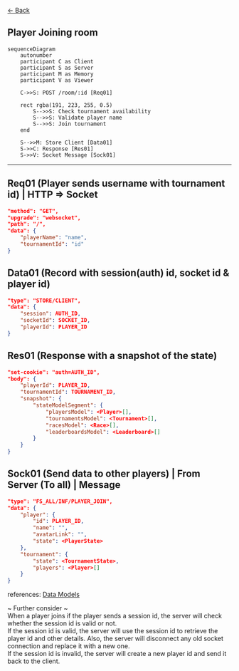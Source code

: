 [<- Back](../index.md)

## Player Joining room

```mermaid
sequenceDiagram
    autonumber
    participant C as Client
    participant S as Server
    participant M as Memory
    participant V as Viewer

    C->>S: POST /room/:id [Req01]

    rect rgba(191, 223, 255, 0.5)
        S-->>S: Check tournament availability
        S-->>S: Validate player name
        S-->>S: Join tournament
    end

    S-->>M: Store Client [Data01]
    S->>C: Response [Res01]
    S->>V: Socket Message [Sock01]
```

---

## Req01 (Player sends username with tournament id) | HTTP => Socket

```json
"method": "GET",
"upgrade": "websocket",
"path": "/",
"data": {
    "playerName": "name",
    "tournamentId": "id"
}
```

## Data01 (Record with session(auth) id, socket id & player id)

```json
"type": "STORE/CLIENT",
"data": {
    "session": AUTH_ID,
    "socketId": SOCKET_ID,
    "playerId": PLAYER_ID
}
```

## Res01 (Response with a snapshot of the state)

```json
"set-cookie": "auth=AUTH_ID",
"body": {
    "playerId": PLAYER_ID,
    "tournamentId": TOURNAMENT_ID,
    "snapshot": {
        "stateModelSegment": {
            "playersModel": <Player>[],
            "tournamentsModel": <Tournament>[],
            "racesModel": <Race>[],
            "leaderboardsModel": <Leaderboard>[]
        }
    }
}
```

## Sock01 (Send data to other players) | From Server (To all) | Message

```json
"type": "FS_ALL/INF/PLAYER_JOIN",
"data": {
    "player": {
        "id": PLAYER_ID,
        "name": "",
        "avatarLink": "",
        "state": <PlayerState>
    },
    "tournament": {
        "state": <TournamentState>,
        "players": <Player>[]
    }
}
```

references: [Data Models](../../../../libs/models/src/lib/sockets)

~ Further consider ~  
When a player joins if the player sends a session id, the server will check whether the session id is valid or not.  
If the session id is valid, the server will use the session id to retrieve the player id and other details. Also, the server will disconnect any old socket connection and replace it with a new one.  
If the session id is invalid, the server will create a new player id and send it back to the client.
